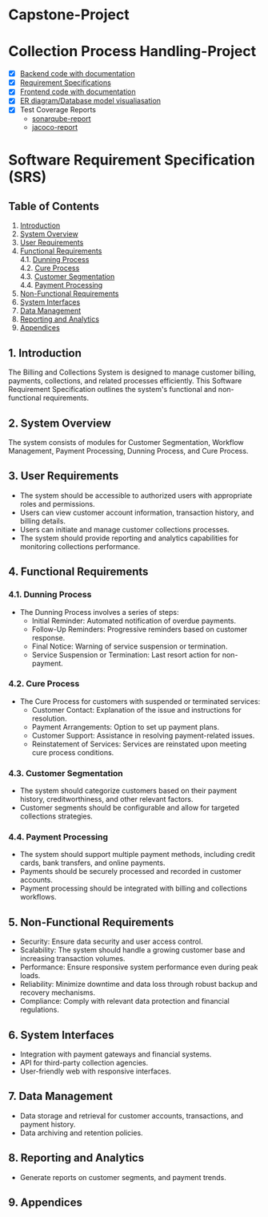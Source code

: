 # Capstone-Project
# Collection Process Handling-Project
 
- [x] [Backend code with documentation](https://github.com/JosephBasipaka/final/tree/master/src)
- [x] [Requirement Specifications](https://github.com/JosephBasipaka/final/blob/master/README.md)
- [x] [Frontend code with documentation](https://github.com/JosephBasipaka/final/tree/master/capstone)
- [x] [ER diagram/Database model visualiasation](https://github.com/JosephBasipaka/final/blob/master/ER_Diagram_capstonedatabase.png)
- [x] Test Coverage Reports
  - [sonarqube-report](https://github.com/JosephBasipaka/final/blob/master/sonarqube-report.png)
  - [jacoco-report](https://github.com/JosephBasipaka/final/blob/master/jacoco-report.png)
# Software Requirement Specification (SRS)

## Table of Contents
1. [Introduction](#1-introduction)
2. [System Overview](#2-system-overview)
3. [User Requirements](#3-user-requirements)
4. [Functional Requirements](#4-functional-requirements)<br>
   4.1. [Dunning Process](#41-dunning-process)<br>
   4.2. [Cure Process](#42-cure-process)<br>
   4.3. [Customer Segmentation](#43-customer-segmentation)<br>
   4.4. [Payment Processing](#44-payment-processing)
5. [Non-Functional Requirements](#5-non-functional-requirements)
6. [System Interfaces](#6-system-interfaces)
7. [Data Management](#8-data-management)
8. [Reporting and Analytics](#9-reporting-and-analytics)
9. [Appendices](#10-appendices)

## 1. Introduction
The Billing and Collections System is designed to manage customer billing, payments, collections, and related processes efficiently. This Software Requirement Specification outlines the system's functional and non-functional requirements.

## 2. System Overview
The system consists of modules for Customer Segmentation, Workflow Management, Payment Processing, Dunning Process, and Cure Process.

## 3. User Requirements
- The system should be accessible to authorized users with appropriate roles and permissions.
- Users can view customer account information, transaction history, and billing details.
- Users can initiate and manage customer collections processes.
- The system should provide reporting and analytics capabilities for monitoring collections performance.

## 4. Functional Requirements

### 4.1. Dunning Process
- The Dunning Process involves a series of steps:
  - Initial Reminder: Automated notification of overdue payments.
  - Follow-Up Reminders: Progressive reminders based on customer response.
  - Final Notice: Warning of service suspension or termination.
  - Service Suspension or Termination: Last resort action for non-payment.

### 4.2. Cure Process
- The Cure Process for customers with suspended or terminated services:
  - Customer Contact: Explanation of the issue and instructions for resolution.
  - Payment Arrangements: Option to set up payment plans.
  - Customer Support: Assistance in resolving payment-related issues.
  - Reinstatement of Services: Services are reinstated upon meeting cure process conditions.

### 4.3. Customer Segmentation
- The system should categorize customers based on their payment history, creditworthiness, and other relevant factors.
- Customer segments should be configurable and allow for targeted collections strategies.

### 4.4. Payment Processing
- The system should support multiple payment methods, including credit cards, bank transfers, and online payments.
- Payments should be securely processed and recorded in customer accounts.
- Payment processing should be integrated with billing and collections workflows.

## 5. Non-Functional Requirements
- Security: Ensure data security and user access control.
- Scalability: The system should handle a growing customer base and increasing transaction volumes.
- Performance: Ensure responsive system performance even during peak loads.
- Reliability: Minimize downtime and data loss through robust backup and recovery mechanisms.
- Compliance: Comply with relevant data protection and financial regulations.

## 6. System Interfaces
- Integration with payment gateways and financial systems.
- API for third-party collection agencies.
- User-friendly web with responsive interfaces.

## 7. Data Management
- Data storage and retrieval for customer accounts, transactions, and payment history.
- Data archiving and retention policies.

## 8. Reporting and Analytics
- Generate reports on customer segments, and payment trends.

## 9. Appendices
